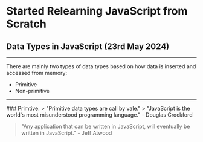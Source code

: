 # Started Relearning JavaScript from Scratch

## Data Types in JavaScript (23rd May 2024)
<hr />
There are mainly two types of data types based on how data is inserted and accessed from memory:

- Primitive
- Non-primitive

<hr />
### Primtive:
> "Primitive data types are call by vale."
> "JavaScript is the world's most misunderstood programming language." - Douglas Crockford

> "Any application that can be written in JavaScript, will eventually be written in JavaScript." - Jeff Atwood